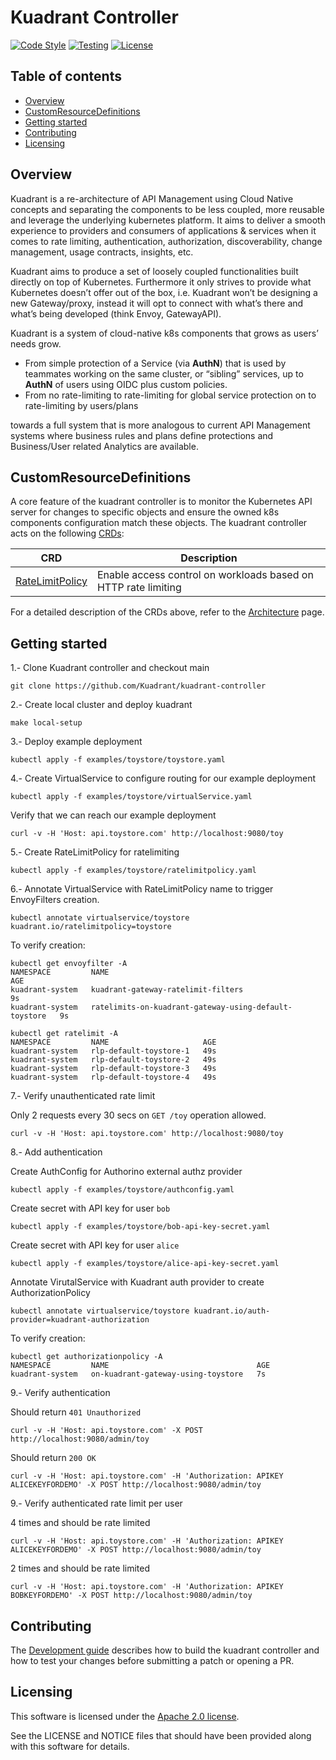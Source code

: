 # Kuadrant Controller

[![Code Style](https://github.com/Kuadrant/kuadrant-controller/actions/workflows/code-style.yaml/badge.svg)](https://github.com/Kuadrant/kuadrant-controller/actions/workflows/code-style.yaml)
[![Testing](https://github.com/Kuadrant/kuadrant-controller/actions/workflows/testing.yaml/badge.svg)](https://github.com/Kuadrant/kuadrant-controller/actions/workflows/testing.yaml)
[![License](https://img.shields.io/badge/license-Apache--2.0-blue.svg)](http://www.apache.org/licenses/LICENSE-2.0)

## Table of contents

* [Overview](#overview)
* [CustomResourceDefinitions](#customresourcedefinitions)
* [Getting started](#getting-started)
* [Contributing](#contributing)
* [Licensing](#licensing)

## Overview

Kuadrant is a re-architecture of API Management using Cloud Native concepts and separating the components to be less coupled,
more reusable and leverage the underlying kubernetes platform. It aims to deliver a smooth experience to providers and consumers
of applications & services when it comes to rate limiting, authentication, authorization, discoverability, change management, usage contracts, insights, etc.

Kuadrant aims to produce a set of loosely coupled functionalities built directly on top of Kubernetes.
Furthermore it only strives to provide what Kubernetes doesn’t offer out of the box, i.e. Kuadrant won’t be designing a new Gateway/proxy,
instead it will opt to connect with what’s there and what’s being developed (think Envoy, GatewayAPI).

Kuadrant is a system of cloud-native k8s components that grows as users’ needs grow.
* From simple protection of a Service (via **AuthN**) that is used by teammates working on the same cluster, or “sibling” services, up to **AuthN** of users using OIDC plus custom policies.
* From no rate-limiting to rate-limiting for global service protection on to rate-limiting by users/plans

towards a full system that is more analogous to current API Management systems where business rules
and plans define protections and Business/User related Analytics are available.

## CustomResourceDefinitions

A core feature of the kuadrant controller is to monitor the Kubernetes API server for changes to
specific objects and ensure the owned k8s components configuration match these objects.
The kuadrant controller acts on the following [CRDs](https://kubernetes.io/docs/tasks/extend-kubernetes/custom-resources/custom-resource-definitions/):

| CRD | Description |
| --- | --- |
| [RateLimitPolicy](apis/apim/v1alpha1/ratelimitpolicy_types.go) | Enable access control on workloads based on HTTP rate limiting |

For a detailed description of the CRDs above, refer to the [Architecture](doc/architecture.md) page.

## Getting started

1.- Clone Kuadrant controller and checkout main

```
git clone https://github.com/Kuadrant/kuadrant-controller
```

2.- Create local cluster and deploy kuadrant

```
make local-setup
```

3.- Deploy example deployment

```
kubectl apply -f examples/toystore/toystore.yaml
```

4.- Create VirtualService to configure routing for our example deployment

```
kubectl apply -f examples/toystore/virtualService.yaml
```

Verify that we can reach our example deployment

```
curl -v -H 'Host: api.toystore.com' http://localhost:9080/toy
```

5.- Create RateLimitPolicy for ratelimiting

```
kubectl apply -f examples/toystore/ratelimitpolicy.yaml
```

6.- Annotate VirtualService with RateLimitPolicy name to trigger EnvoyFilters creation.

```
kubectl annotate virtualservice/toystore kuadrant.io/ratelimitpolicy=toystore
```

To verify creation:

```
kubectl get envoyfilter -A
NAMESPACE         NAME                                                    AGE
kuadrant-system   kuadrant-gateway-ratelimit-filters                      9s
kuadrant-system   ratelimits-on-kuadrant-gateway-using-default-toystore   9s
```

```
kubectl get ratelimit -A
NAMESPACE         NAME                     AGE
kuadrant-system   rlp-default-toystore-1   49s
kuadrant-system   rlp-default-toystore-2   49s
kuadrant-system   rlp-default-toystore-3   49s
kuadrant-system   rlp-default-toystore-4   49s
```

7.- Verify unauthenticated rate limit

Only 2 requests every 30 secs on `GET /toy` operation allowed.

```
curl -v -H 'Host: api.toystore.com' http://localhost:9080/toy
```

8.- Add authentication

Create AuthConfig for Authorino external authz provider

```
kubectl apply -f examples/toystore/authconfig.yaml
```

Create secret with API key for user `bob`

```
kubectl apply -f examples/toystore/bob-api-key-secret.yaml
```

Create secret with API key for user `alice`

```
kubectl apply -f examples/toystore/alice-api-key-secret.yaml
```

Annotate VirutalService with Kuadrant auth provider to create AuthorizationPolicy

```
kubectl annotate virtualservice/toystore kuadrant.io/auth-provider=kuadrant-authorization
```

To verify creation:

```
kubectl get authorizationpolicy -A
NAMESPACE         NAME                                 AGE
kuadrant-system   on-kuadrant-gateway-using-toystore   7s
```

9.- Verify authentication

Should return `401 Unauthorized`

```
curl -v -H 'Host: api.toystore.com' -X POST http://localhost:9080/admin/toy
```

Should return `200 OK`

```
curl -v -H 'Host: api.toystore.com' -H 'Authorization: APIKEY ALICEKEYFORDEMO' -X POST http://localhost:9080/admin/toy
```

9.- Verify authenticated rate limit per user

4 times and should be rate limited

```
curl -v -H 'Host: api.toystore.com' -H 'Authorization: APIKEY ALICEKEYFORDEMO' -X POST http://localhost:9080/admin/toy
```

2 times and should be rate limited

```
curl -v -H 'Host: api.toystore.com' -H 'Authorization: APIKEY BOBKEYFORDEMO' -X POST http://localhost:9080/admin/toy
```

## Contributing

The [Development guide](doc/development.md) describes how to build the kuadrant controller and
how to test your changes before submitting a patch or opening a PR.

## Licensing

This software is licensed under the [Apache 2.0 license](https://www.apache.org/licenses/LICENSE-2.0).

See the LICENSE and NOTICE files that should have been provided along with this software for details.
